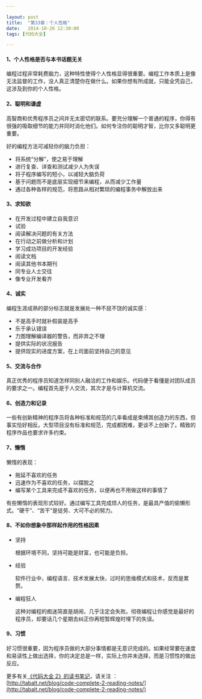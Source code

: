 ```yaml
---

layout: post
title:  "第33章：个人性格"
date:   2014-10-26 12:30:00
tags: [代码大全]

---
```



#### 1、个人性格是否与本书话题无关


编程过程非常耗费脑力，这种特性使得个人性格显得很重要。编程工作本质上是像无法监督的工作，没人真正清楚你在做什么。如果你想有所成就，只能全凭自己，这涉及到你的个人性格。


#### 2、聪明和谦虚

高智商和优秀程序员之间并无太密切的联系。要充分理解一个普通的程序，你得有很强的吸取细节的能力并同时消化他们。如何专注你的聪明才智，比你又多聪明更重要。

好的编程方法可减轻你的脑力负担：

* 将系统“分解”，使之易于理解
* 进行复查、详查和测试减少人为失误
* 将子程序编写的短小，以减轻大脑负荷
* 基于问题而不是底层实现细节来编程，从而减少工作量
* 通过各种各样的规范，将思路从相对繁琐的编程事务中解放出来


#### 3、求知欲

* 在开发过程中建立自我意识
* 试验
* 阅读解决问题的有关方法
* 在行动之前做分析和计划
* 学习成功项目的开发经验
* 阅读文档
* 阅读其他书本期刊
* 同专业人士交往
* 像专业开发看齐


#### 4、诚实

编程生涯成熟的部分标志就是发展处一种不屈不饶的诚实感：

* 不是高手时就补假装是高手
* 乐于承认错误
* 力图理解编译器的警告，而非弃之不理
* 提供实际的状况报告
* 提供现实的进度方案，在上司面前坚持自己的意见



#### 5、交流与合作

真正优秀的程序员知道怎样同别人融洽的工作和娱乐。代码便于看懂是对团队成员的要求之一。编程首先是于人交流，其次才是与计算机交流。


#### 6、创造力和记录

一些有创新精神的程序员将各种标准和规范的几率看成是束缚其创造力的东西，但事实恰好相反。大型项目没有标准和规范，完成都困难，更谈不上创新了。精致的程序作品也要求许多约束。


#### 7、懒惰

懒惰的表现：

* 拖延不喜欢的任务
* 迅速作为不喜欢的任务，以摆脱之
* 编写某个工具来完成不喜欢的任务，以便再也不用做这样的事情了

有些懒惰的表现形式较好。通过编写工具完成烦人的任务，是最具产值的偷懒形式。“硬干”、“苦干”是徒劳、大可不必的努力。


#### 8、不如你想象中那样起作用的性格因素

* 坚持

	根据环境不同，坚持可能是财富，也可能是负担。

* 经验

	软件行业中，编程语言、技术发展太快，过时的思维模式和技术，反而是累赘。
	
* 编程狂人

	这种对编程的痴迷简直是胡闹，几乎注定会失败。彻夜编程让你感觉是最好的程序员，却要话几个星期去纠正你再短暂辉煌时埋下的失误。
	
	
#### 9、习惯

好习惯很重要，因为程序员做的大部分事情都是无意识完成的。如果经常要在速度和易读性上做出选择，你的决定总是一样，实际上你并未选择，而是习惯性的做出反应。


	

更多有关[《代码大全 2》的读书笔记](http://tabalt.net/blog/code-complete-2-reading-notes/)，请关注 ：  
[http://tabalt.net/blog/code-complete-2-reading-notes/](http://tabalt.net/blog/code-complete-2-reading-notes/)




